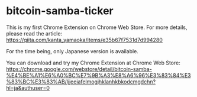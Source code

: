 # bitcoin-samba-ticker

This is my first Chrome Extension on Chrome Web Store.
For more details, please read the article:
https://qiita.com/kanta_yamaoka/items/e35b67f7531d7d994280

For the time being, only Japanese version is available.

You can download and try my Chrome Extension at Chrome Web Store:
https://chrome.google.com/webstore/detail/bitcoin-samba-%E4%BE%A1%E6%A0%BC%E7%9B%A3%E8%A6%96%E3%83%84%E3%83%BC%E3%83%AB/ljjeeiafelmogjhklanhkbkodcmgdchn?hl=ja&authuser=0
